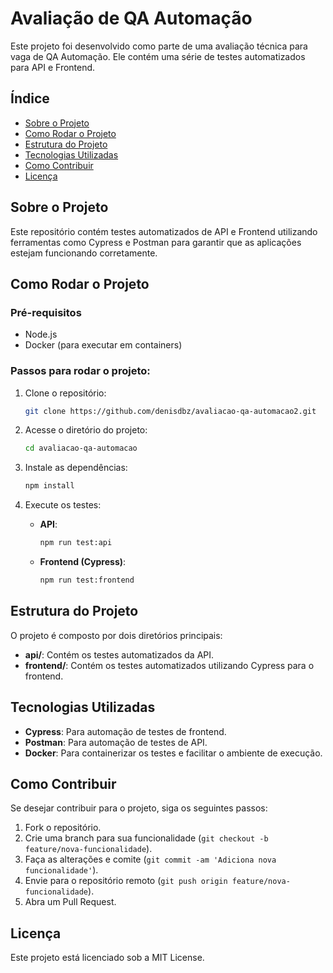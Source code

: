 # Avaliação de QA Automação

Este projeto foi desenvolvido como parte de uma avaliação técnica para vaga de QA Automação. Ele contém uma série de testes automatizados para API e Frontend.

## Índice
- [Sobre o Projeto](#sobre-o-projeto)
- [Como Rodar o Projeto](#como-rodar-o-projeto)
- [Estrutura do Projeto](#estrutura-do-projeto)
- [Tecnologias Utilizadas](#tecnologias-utilizadas)
- [Como Contribuir](#como-contribuir)
- [Licença](#licença)

## Sobre o Projeto

Este repositório contém testes automatizados de API e Frontend utilizando ferramentas como Cypress e Postman para garantir que as aplicações estejam funcionando corretamente.

## Como Rodar o Projeto

### Pré-requisitos

- Node.js
- Docker (para executar em containers)

### Passos para rodar o projeto:

1. Clone o repositório:
    ```bash
    git clone https://github.com/denisdbz/avaliacao-qa-automacao2.git
    ```

2. Acesse o diretório do projeto:
    ```bash
    cd avaliacao-qa-automacao
    ```

3. Instale as dependências:
    ```bash
    npm install
    ```

4. Execute os testes:
    - **API**:
      ```bash
      npm run test:api
      ```
    - **Frontend (Cypress)**:
      ```bash
      npm run test:frontend
      ```

## Estrutura do Projeto

O projeto é composto por dois diretórios principais:

- **api/**: Contém os testes automatizados da API.
- **frontend/**: Contém os testes automatizados utilizando Cypress para o frontend.

## Tecnologias Utilizadas

- **Cypress**: Para automação de testes de frontend.
- **Postman**: Para automação de testes de API.
- **Docker**: Para containerizar os testes e facilitar o ambiente de execução.

## Como Contribuir

Se desejar contribuir para o projeto, siga os seguintes passos:

1. Fork o repositório.
2. Crie uma branch para sua funcionalidade (`git checkout -b feature/nova-funcionalidade`).
3. Faça as alterações e comite (`git commit -am 'Adiciona nova funcionalidade'`).
4. Envie para o repositório remoto (`git push origin feature/nova-funcionalidade`).
5. Abra um Pull Request.

## Licença

Este projeto está licenciado sob a MIT License.
